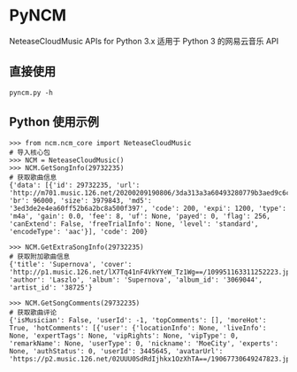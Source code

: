 # PyNCM
NeteaseCloudMusic APIs for Python 3.x 适用于 Python 3 的网易云音乐 API

## 直接使用

    pyncm.py -h

## Python 使用示例

    >>> from ncm.ncm_core import NeteaseCloudMusic
    # 导入核心包
    >>> NCM = NeteaseCloudMusic()
    >>> NCM.GetSongInfo(29732235)
    # 获取歌曲信息
    {'data': [{'id': 29732235, 'url': 'http://m701.music.126.net/20200209190806/3da313a3a60493280779b3aed9c6c9d7/jdyyaac/040f/565c/0508/3ed3de2e4ea60ff52b6a2bc8a500f397.m4a', 'br': 96000, 'size': 3979843, 'md5': '3ed3de2e4ea60ff52b6a2bc8a500f397', 'code': 200, 'expi': 1200, 'type': 'm4a', 'gain': 0.0, 'fee': 8, 'uf': None, 'payed': 0, 'flag': 256, 'canExtend': False, 'freeTrialInfo': None, 'level': 'standard', 'encodeType': 'aac'}], 'code': 200}

    >>> NCM.GetExtraSongInfo(29732235)
    # 获取附加歌曲信息
    {'title': 'Supernova', 'cover': 'http://p1.music.126.net/lX7Tq41nF4VkYYeW_Tz1Wg==/109951163311252223.jpg', 'author': 'Laszlo', 'album': 'Supernova', 'album_id': '3069044', 'artist_id': '38725'}

    >>> NCM.GetSongComments(29732235)
    # 获取歌曲评论
    {'isMusician': False, 'userId': -1, 'topComments': [], 'moreHot': True, 'hotComments': [{'user': {'locationInfo': None, 'liveInfo': None, 'expertTags': None, 'vipRights': None, 'vipType': 0, 'remarkName': None, 'userType': 0, 'nickname': 'MoeCity', 'experts': None, 'authStatus': 0, 'userId': 3445645, 'avatarUrl': 'https://p2.music.126.net/02UUU0SdRdIjhkx1OzXhTA==/19067730649247823.jpg'}...